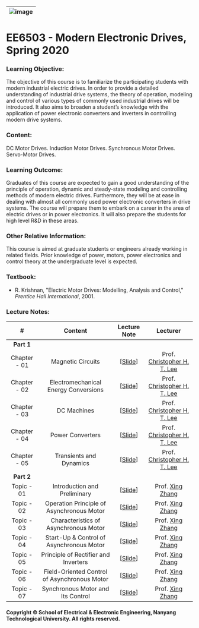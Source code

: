 |![image](https://github.com/ldkong1205/NTU-Graduate-Courses/blob/master/Courses/EE6503/logo.png)|
|---|
# EE6503 - Modern Electronic Drives, Spring 2020

### Learning Objective:

The objective of this course is to familiarize the participating students with modern industrial electric drives. In order to provide a detailed understanding of industrial drive systems, the theory of operation, modeling and control of various types of commonly used industrial drives will be introduced. It also aims to broaden a student’s knowledge with the application of power electronic converters and inverters in controlling modern drive systems.

### Content:

DC Motor Drives. Induction Motor Drives. Synchronous Motor Drives. Servo-Motor Drives.

### Learning Outcome:

Graduates of this course are expected to gain a good understanding of the principle of operation, dynamic and steady-state modeling and controlling methods of modern electric drives. Furthermore, they will be at ease in dealing with almost all commonly used power electronic converters in drive systems. The course will prepare them to embark on a career in the area of electric drives or in power electronics. It will also prepare the students for high level R&D in these areas.

### Other Relative Information:

This course is aimed at graduate students or engineers already working in related fields. Prior knowledge of power, motors, power electronics and control theory at the undergraduate level is expected.

### Textbook:

- R. Krishnan, "Electric Motor Drives: Modelling, Analysis and Control," <i>Prentice Hall International</i>, 2001.

### Lecture Notes:

|#|Content|Lecture Note|Lecturer|
|:---:|:---:|:---:|:---:|
|**Part 1**|
|Chapter - 01|Magnetic Circuits|[[Slide](https://github.com/ldkong1205/NTU-Graduate-Courses/blob/master/Courses/EE6503/Lecture%20Notes/EE6503_Chapter%201.pdf)]|Prof. [Christopher H. T. Lee](http://research.ntu.edu.sg/expertise/academicprofile/Pages/StaffProfile.aspx?ST_EMAILID=chtlee)|
|Chapter - 02|Electromechanical Energy Conversions|[[Slide](https://github.com/ldkong1205/NTU-Graduate-Courses/blob/master/Courses/EE6503/Lecture%20Notes/EE6503_Chapter%202.pdf)]|Prof. [Christopher H. T. Lee](http://research.ntu.edu.sg/expertise/academicprofile/Pages/StaffProfile.aspx?ST_EMAILID=chtlee)|
|Chapter - 03|DC Machines|[[Slide](https://github.com/ldkong1205/NTU-Graduate-Courses/blob/master/Courses/EE6503/Lecture%20Notes/EE6503_Chapter%203.pdf)]|Prof. [Christopher H. T. Lee](http://research.ntu.edu.sg/expertise/academicprofile/Pages/StaffProfile.aspx?ST_EMAILID=chtlee)|
|Chapter - 04|Power Converters|[[Slide](https://github.com/ldkong1205/NTU-Graduate-Courses/blob/master/Courses/EE6503/Lecture%20Notes/EE6503_Chapter%204.pdf)]|Prof. [Christopher H. T. Lee](http://research.ntu.edu.sg/expertise/academicprofile/Pages/StaffProfile.aspx?ST_EMAILID=chtlee)|
|Chapter - 05|Transients and Dynamics|[[Slide](https://github.com/ldkong1205/NTU-Graduate-Courses/blob/master/Courses/EE6503/Lecture%20Notes/EE6503_Chapter%205.pdf)]|Prof. [Christopher H. T. Lee](http://research.ntu.edu.sg/expertise/academicprofile/Pages/StaffProfile.aspx?ST_EMAILID=chtlee)|
|**Part 2**|
|Topic - 01|Introduction and Preliminary|[[Slide](https://github.com/ldkong1205/NTU-Graduate-Courses/blob/master/Courses/EE6503/Slides/EE6503_Part%20II%20notes_by%20Zhang%20Xin_2020.pdf)]|Prof. [Xing Zhang](https://xinzhangee.wixsite.com/mysite)|
|Topic - 02|Operation Principle of Asynchronous Motor|[[Slide](https://github.com/ldkong1205/NTU-Graduate-Courses/blob/master/Courses/EE6503/Slides/EE6503_Part%20II%20notes_by%20Zhang%20Xin_2020.pdf)]|Prof. [Xing Zhang](https://xinzhangee.wixsite.com/mysite)|
|Topic - 03|Characteristics of Asynchronous Motor|[[Slide](https://github.com/ldkong1205/NTU-Graduate-Courses/blob/master/Courses/EE6503/Slides/EE6503_Part%20II%20notes_by%20Zhang%20Xin_2020.pdf)]|Prof. [Xing Zhang](https://xinzhangee.wixsite.com/mysite)|
|Topic - 04|Start-Up & Control of Asynchronous Motor|[[Slide](https://github.com/ldkong1205/NTU-Graduate-Courses/blob/master/Courses/EE6503/Slides/EE6503_Part%20II%20notes_by%20Zhang%20Xin_2020.pdf)]|Prof. [Xing Zhang](https://xinzhangee.wixsite.com/mysite)|
|Topic - 05|Principle of Rectifier and Inverters|[[Slide](https://github.com/ldkong1205/NTU-Graduate-Courses/blob/master/Courses/EE6503/Slides/EE6503_Part%20II%20notes_by%20Zhang%20Xin_2020.pdf)]|Prof. [Xing Zhang](https://xinzhangee.wixsite.com/mysite)|
|Topic - 06|Field-Oriented Control of Asynchronous Motor|[[Slide](https://github.com/ldkong1205/NTU-Graduate-Courses/blob/master/Courses/EE6503/Slides/EE6503_Part%20II%20notes_by%20Zhang%20Xin_2020.pdf)]|Prof. [Xing Zhang](https://xinzhangee.wixsite.com/mysite)|
|Topic - 07|Synchronous Motor and Its Control|[[Slide](https://github.com/ldkong1205/NTU-Graduate-Courses/blob/master/Courses/EE6503/Slides/EE6503_Part%20II%20notes_by%20Zhang%20Xin_2020.pdf)]|Prof. [Xing Zhang](https://xinzhangee.wixsite.com/mysite)|

#### Copyright © School of Electrical & Electronic Engineering, Nanyang Technological University. All rights reserved.
